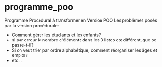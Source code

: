 # programme_poo
Programme Procédural à transformer en Version POO
Les problèmes posés par la version procédurale:
 - Comment gérer les étudiants et les enfants?
 - si par erreur le nombre d'éléments dans les 3 listes est différent, que se passe-t-il?
 - Si on veut trier par ordre alphabétique, comment réorganiser les âges et emploi?
 - etc...
